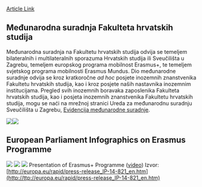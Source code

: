 [Article Link](https://www.fhs.hr/suradnja/medunarodna_suradnja)

## Međunarodna suradnja Fakulteta hrvatskih studija
Međunarodna suradnja na Fakultetu hrvatskih studija odvija se temeljem bilateralnih i multilateralnih sporazuma Hrvatskih studija ili Sveučilišta u Zagrebu, temeljem europskog programa mobilnost Erasmus+, te temeljem svjetskog programa mobilnosti Erasmus Mundus.
Dio međunarodne suradnje odvija se kroz kratkoročne  _ad hoc_ posjete inozemnih znanstvenika Fakultetu hrvatskih studija, kao i kroz posjete naših nastavnika inozemnim institucijama. Pregled svih inozemnih boravaka zaposlenika Fakulteta hrvatskih studija, kao i posjeta inozemnih znanstvenika Fakultetu hrvatskih studija, mogu se naći na mrežnoj stranici Ureda za međunarodnu suradnju Sveučilišta u Zagrebu, [Evidencija međunarodne suradnje](http://medjunarodna.unizg.hr).
  
![](https://www.fhs.hr/images/50015655/Screenshot_17.png)![](https://www.fhs.hr/images/50015655/Screenshot_16.png)
  

## European Parliament Infographics on Erasmus Programme
![](https://www.fhs.hr/images/50015655/1000000000000B6500000B652074CBEB.jpg)
![](https://www.fhs.hr/images/50015655/10000000000009C4000008F810604365.jpg)
![](https://www.fhs.hr/images/50015655/10000000000009C400000509E78684C4.jpg)
Presentation of Erasmus+ Programme ([video](http://ec.europa.eu/avservices/video/player.cfm?sitelang=en&ref=I083255))
Izvor: [http://europa.eu/rapid/press-release_IP-14-821_en.htm](http://ttp://europa.eu/rapid/press-release_IP-14-821_en.htm)
  

